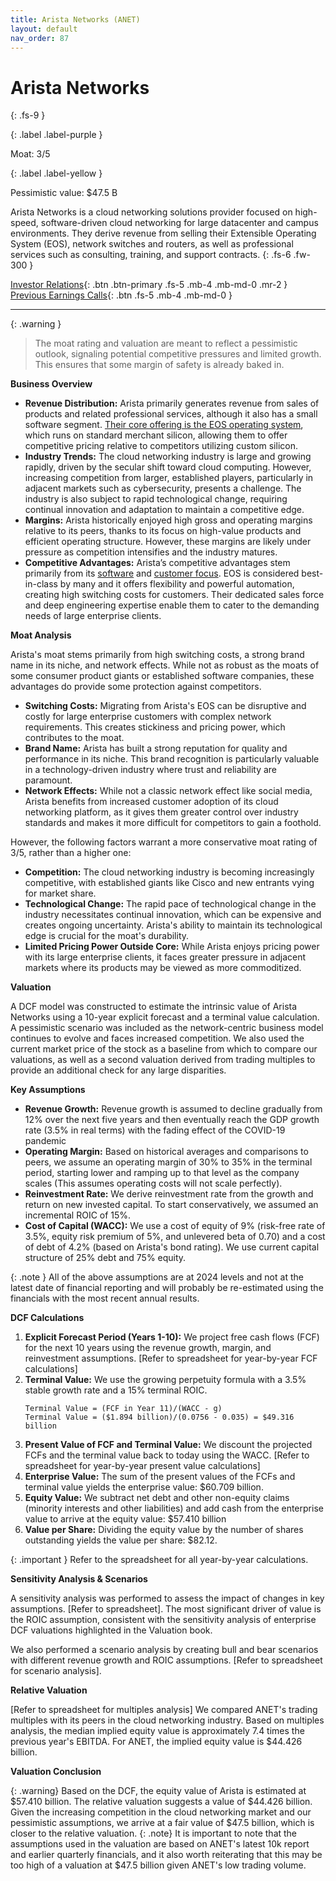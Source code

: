 ```yaml
---
title: Arista Networks (ANET)
layout: default
nav_order: 87
---
```


# Arista Networks
{: .fs-9 }

{: .label .label-purple }

Moat: 3/5

{: .label .label-yellow }

Pessimistic value: $47.5 B

Arista Networks is a cloud networking solutions provider focused on high-speed, software-driven cloud networking for large datacenter and campus environments. They derive revenue from selling their Extensible Operating System (EOS), network switches and routers, as well as professional services such as consulting, training, and support contracts.
{: .fs-6 .fw-300 }

[Investor Relations](https://www.google.com/search?q=ANET+investor+relations){: .btn .btn-primary .fs-5 .mb-4 .mb-md-0 .mr-2 }
[Previous Earnings Calls](https://discountingcashflows.com/company/ANET/transcripts/){: .btn .fs-5 .mb-4 .mb-md-0 }

---

{: .warning } 
>The moat rating and valuation are meant to reflect a pessimistic outlook, signaling potential competitive pressures and limited growth. This ensures that some margin of safety is already baked in.


**Business Overview**

* **Revenue Distribution:**  Arista primarily generates revenue from sales of products and related professional services, although it also has a small software segment. 
<ins>Their core offering is the EOS operating system</ins>, which runs on standard merchant silicon, allowing them to offer competitive pricing relative to competitors utilizing custom silicon.
* **Industry Trends:** The cloud networking industry is large and growing rapidly, driven by the secular shift toward cloud computing. However, increasing competition from larger, established players, particularly in adjacent markets such as cybersecurity, presents a challenge. The industry is also subject to rapid technological change, requiring continual innovation and adaptation to maintain a competitive edge.
* **Margins:** Arista historically enjoyed high gross and operating margins relative to its peers, thanks to its focus on high-value products and efficient operating structure. However, these margins are likely under pressure as competition intensifies and the industry matures.
* **Competitive Advantages:** Arista’s competitive advantages stem primarily from its <ins>software</ins> and <ins>customer focus</ins>.  EOS is considered best-in-class by many and it offers flexibility and powerful automation, creating high switching costs for customers. Their dedicated sales force and deep engineering expertise enable them to cater to the demanding needs of large enterprise clients.  

**Moat Analysis**

Arista's moat stems primarily from high switching costs, a strong brand name in its niche, and network effects.  While not as robust as the moats of some consumer product giants or established software companies, these advantages do provide some protection against competitors.

* **Switching Costs:** Migrating from Arista's EOS can be disruptive and costly for large enterprise customers with complex network requirements.  This creates stickiness and pricing power, which contributes to the moat.
* **Brand Name:** Arista has built a strong reputation for quality and performance in its niche.  This brand recognition is particularly valuable in a technology-driven industry where trust and reliability are paramount.
* **Network Effects:** While not a classic network effect like social media, Arista benefits from increased customer adoption of its cloud networking platform, as it gives them greater control over industry standards and makes it more difficult for competitors to gain a foothold.

However, the following factors warrant a more conservative moat rating of 3/5, rather than a higher one:

* **Competition:** The cloud networking industry is becoming increasingly competitive, with established giants like Cisco and new entrants vying for market share.
* **Technological Change:** The rapid pace of technological change in the industry necessitates continual innovation, which can be expensive and creates ongoing uncertainty.  Arista's ability to maintain its technological edge is crucial for the moat's durability.
* **Limited Pricing Power Outside Core:** While Arista enjoys pricing power with its large enterprise clients, it faces greater pressure in adjacent markets where its products may be viewed as more commoditized.


**Valuation**

A DCF model was constructed to estimate the intrinsic value of Arista Networks using a 10-year explicit forecast and a terminal value calculation. A pessimistic scenario was included as the network-centric business model continues to evolve and faces increased competition. We also used the current market price of the stock as a baseline from which to compare our valuations, as well as a second valuation derived from trading multiples to provide an additional check for any large disparities.

**Key Assumptions**

* **Revenue Growth:** Revenue growth is assumed to decline gradually from 12% over the next five years and then eventually reach the GDP growth rate (3.5% in real terms) with the fading effect of the COVID-19 pandemic
* **Operating Margin:** Based on historical averages and comparisons to peers, we assume an operating margin of 30% to 35% in the terminal period, starting lower and ramping up to that level as the company scales (This assumes operating costs will not scale perfectly).
* **Reinvestment Rate:** We derive reinvestment rate from the growth and return on new invested capital. To start conservatively, we assumed an incremental ROIC of 15%. 
* **Cost of Capital (WACC):** We use a cost of equity of 9% (risk-free rate of 3.5%, equity risk premium of 5%, and unlevered beta of 0.70) and a cost of debt of 4.2% (based on Arista's bond rating). We use current capital structure of 25% debt and 75% equity.

{: .note }
All of the above assumptions are at 2024 levels and not at the latest date of financial reporting and will probably be re-estimated using the financials with the most recent annual results. 

**DCF Calculations**

1. **Explicit Forecast Period (Years 1-10):** We project free cash flows (FCF) for the next 10 years using the revenue growth, margin, and reinvestment assumptions. [Refer to spreadsheet for year-by-year FCF calculations]
2. **Terminal Value:** We use the growing perpetuity formula with a 3.5% stable growth rate and a 15% terminal ROIC.
   ```
   Terminal Value = (FCF in Year 11)/(WACC - g)
   Terminal Value = ($1.894 billion)/(0.0756 - 0.035) = $49.316 billion
   ```
3. **Present Value of FCF and Terminal Value:** We discount the projected FCFs and the terminal value back to today using the WACC.  [Refer to spreadsheet for year-by-year present value calculations]
4. **Enterprise Value:** The sum of the present values of the FCFs and terminal value yields the enterprise value: $60.709 billion.
5. **Equity Value:** We subtract net debt and other non-equity claims (minority interests and other liabilities) and add cash from the enterprise value to arrive at the equity value: $57.410 billion
6. **Value per Share:** Dividing the equity value by the number of shares outstanding yields the value per share: $82.12.

{: .important }
Refer to the spreadsheet for all year-by-year calculations.

**Sensitivity Analysis & Scenarios**

A sensitivity analysis was performed to assess the impact of changes in key assumptions. [Refer to spreadsheet]. The most significant driver of value is the ROIC assumption, consistent with the sensitivity analysis of enterprise DCF valuations highlighted in the Valuation book.

We also performed a scenario analysis by creating bull and bear scenarios with different revenue growth and ROIC assumptions. [Refer to spreadsheet for scenario analysis].

**Relative Valuation**

[Refer to spreadsheet for multiples analysis] We compared ANET's trading multiples with its peers in the cloud networking industry. Based on multiples analysis, the median implied equity value is approximately 7.4 times the previous year's EBITDA. For ANET, the implied equity value is $44.426 billion.

**Valuation Conclusion**

{: .warning}
Based on the DCF, the equity value of Arista is estimated at $57.410 billion.  The relative valuation suggests a value of $44.426 billion. Given the increasing competition in the cloud networking market and our pessimistic assumptions, we arrive at a fair value of $47.5 billion, which is closer to the relative valuation.
{: .note}
It is important to note that the assumptions used in the valuation are based on ANET's latest 10k report and earlier quarterly financials, and it also worth reiterating that this may be too high of a valuation at $47.5 billion given ANET's low trading volume.